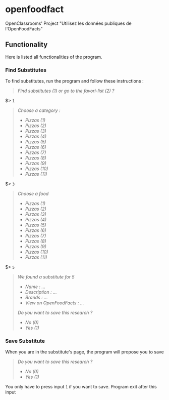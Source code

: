 # openfoodfact
OpenClassrooms' Project "Utilisez les données publiques de l'OpenFoodFacts"

## Functionality
Here is listed all functionalities of the program.

### Find Substitutes
To find substitutes, run the program and follow these instructions :

> *Find substitutes (1) or go to the favori-list (2) ?*

$> `1`

> *Choose a category :*
>
> - *Pizzas (1)*
> - *Pizzas (2)*
> - *Pizzas (3)*
> - *Pizzas (4)*
> - *Pizzas (5)*
> - *Pizzas (6)*
> - *Pizzas (7)*
> - *Pizzas (8)*
> - *Pizzas (9)*
> - *Pizzas (10)*
> - *Pizzas (11)*

$> `3`

> *Choose a food*
>
> - *Pizzas (1)*
> - *Pizzas (2)*
> - *Pizzas (3)*
> - *Pizzas (4)*
> - *Pizzas (5)*
> - *Pizzas (6)*
> - *Pizzas (7)*
> - *Pizzas (8)*
> - *Pizzas (9)*
> - *Pizzas (10)*
> - *Pizzas (11)*

$> `5`

> *We found a substitute for 5*
>
> - *Name : ...*
> - *Description : ...*
> - *Brands : ...*
> - *View on OpenFoodFacts : ...*
>
> *Do you want to save this research ?*
> - *No (0)*
> - *Yes (1)*

### Save Substitute

When you are in the substitute's page, the program will propose you to save

> *Do you want to save this research ?*
> - *No (0)*
> - *Yes (1)*

You only have to press input `1` if you want to save. Program exit after this
input
